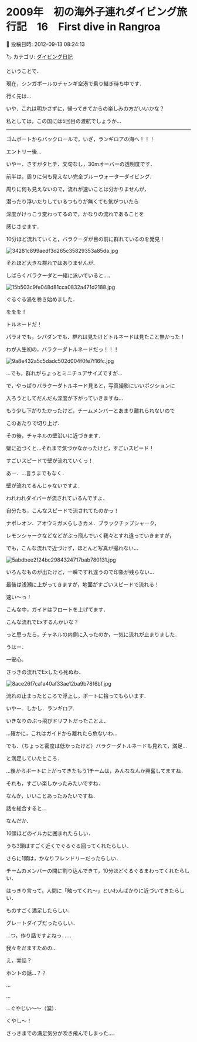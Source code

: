 # 2009年　初の海外子連れダイビング旅行記　16　First dive in Rangroa

📅 投稿日時: 2012-09-13 08:24:13

🏷️ カテゴリ: [ダイビング日記](ce3a7a8d424d112fce83ee85c81a0e344.md)

ということで．


現在，シンガポールのチャンギ空港で乗り継ぎ待ち中です．





行く先は…


いや．これは明かさずに，帰ってきてからの楽しみの方がいいかな？


私としては，この国には5回目の渡航でしょうか…


-----





ゴムボートからバックロールで，いざ，ランギロアの海へ！！！





エントリー後…


いやー．さすがタヒチ．文句なし，30mオーバーの透明度です．


前半は，周りに何も見えない完全ブルーウォーターダイビング．


周りに何も見えないので，流れが速いことは分かりませんが，


潜ったり浮いたりしているつもりが無くても気がついたら


深度がけっこう変わってるので，かなりの流れであることを


感じさせます．





10分ほど流れていくと，バラクーダが目の前に群れているのを発見！




![34281c899aedf3d265c35829353a85da.jpg](images/34281c899aedf3d265c35829353a85da.jpg)




それほど大きな群れではありませんが．


しばらくバラクーダと一緒に泳いでいると…．




![15b503c9fe048d81cca0832a471d2188.jpg](images/15b503c9fe048d81cca0832a471d2188.jpg)




ぐるぐる渦を巻き始めました．


ををを！


トルネードだ！


パラオでも，シパダンでも．群れは見たけどトルネードは見たこと無かった！


わが人生初の，バラクーダトルネードだっ！！！




![9a8e432a5c5dadc502d004f0fe7f16fc.jpg](images/9a8e432a5c5dadc502d004f0fe7f16fc.jpg)




…でも，群れがちょっとミニチュアサイズですが…





で，やっぱりバラクーダトルネード見ると，写真撮影にいいポジションに


入ろうとしてだんだん深度が下がっていきますね…


もう少し下がりたかったけど，チームメンバーとあまり離れられないので


このあたりで切り上げ．





その後，チャネルの壁沿いに近づきます．


壁に近づくと…それまで気づかなかったけど，すごいスピード！


すごいスピードで壁が流れていくっ！


あー．…言うまでもなく．


壁が流れてるんじゃないですよ．


われわれダイバーが流されているんですよ．





自分たち，こんなスピードで流されてたのかっ！


ナポレオン．アオウミガメらしきカメ．ブラックチップシャーク，


レモンシャークなどなどがぶっ飛んでいく我々とすれ違っていきますが，


でも，こんな流れで近づけず，ほとんど写真が撮れない…




![5abdbee2f24bc2984324717bab780131.jpg](images/5abdbee2f24bc2984324717bab780131.jpg)




いろんなものが出たけど，一瞬ですれ違うので印象が残らない…


最後は浅瀬に上がってきますが，地面がすごいスピードで流れる！


速い～っ！





こんな中，ガイドはフロートを上げてます．


こんな流れでExするんかいな？


っと思ったら，チャネルの内側に入ったのか，一気に流れが止まりました．


うはー．


一安心．


さっきの流れでExしたら死ぬわ．




![8ace26f7ca1a40af33ae12ba9b78f6bf.jpg](images/8ace26f7ca1a40af33ae12ba9b78f6bf.jpg)




流れの止まったところで浮上し，ボートに拾ってもらいます．





いやー．しかし．ランギロア．


いきなりのぶっ飛びドリフトだったことよ．


…確かに，これはガイドから離れたら危ないわ…





でも．（ちょっと密度は低かったけど）バラクーダトルネードも見れて，満足…





と満足していたところ．


…後からボートに上がってきたもう1チームは，みんななんか興奮してますね．


それも，すごい楽しかったみたいですね．


なんか，いいことあったみたいですね．


話を総合すると…





なんだか．


10頭ほどのイルカに囲まれたらしい．


うち3頭はすごく近くでぐるぐる回ってくれたらしい．


さらに1頭は，かなりフレンドリーだったらしい．


チームのメンバーの間に割り込んできて，10分ほどぐるぐるまわってくれたらしい．


はっきり言って，人間に「触ってくれ～」といわんばかりに近づいてきたらしい．


ものすごく満足したらしい．


グレートダイブだったらしい．





…つ，作り話ですよねっ．．．．


我々をだますための…


え，実話？


ホントの話…？？


…


…


…ぐやじい～～（涙）．


くやし～！


さっきまでの満足気分が吹き飛んでしまった…．
